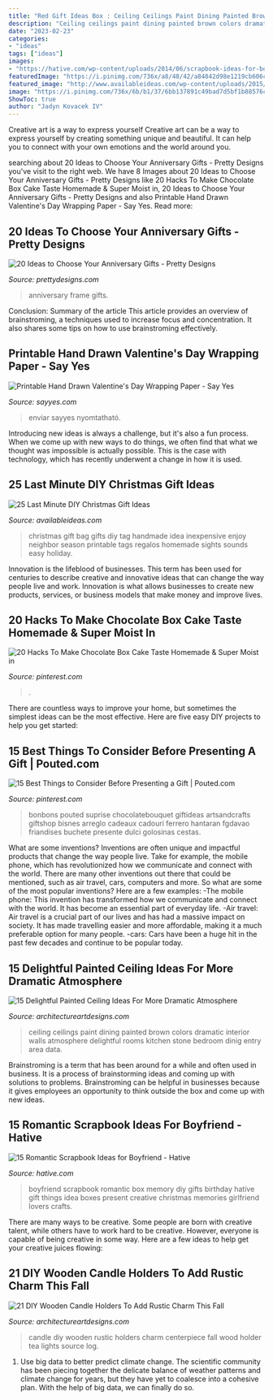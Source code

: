 ```yaml
---
title: "Red Gift Ideas Box : Ceiling Ceilings Paint Dining Painted Brown Colors Dramatic Interior Walls Atmosphere Delightful Rooms Kitchen Stone Bedroom Dinig Entry Area Data"
description: "Ceiling ceilings paint dining painted brown colors dramatic interior walls atmosphere delightful rooms kitchen stone bedroom dinig entry area data"
date: "2023-02-23"
categories:
- "ideas"
tags: ["ideas"]
images:
- "https://hative.com/wp-content/uploads/2014/06/scrapbook-ideas-for-boyfriend/14-scrapbook-ideas-for-lovers.jpg"
featuredImage: "https://i.pinimg.com/736x/a8/48/42/a84842d98e1219cb606ca2c8ace8ef50.jpg"
featured_image: "http://www.availableideas.com/wp-content/uploads/2015/11/Christmas-Gift-Ideas-7.jpg"
image: "https://i.pinimg.com/736x/6b/b1/37/6bb137891c49bad7d5bf1b88576c61a3.jpg"
ShowToc: true
author: "Jadyn Kovacek IV"
---
```



Creative art is a way to express yourself
Creative art can be a way to express yourself by creating something unique and beautiful. It can help you to connect with your own emotions and the world around you.

	

		
searching about 20 Ideas to Choose Your Anniversary Gifts - Pretty Designs you've visit to the right web. We have 8 Images about 20 Ideas to Choose Your Anniversary Gifts - Pretty Designs like 20 Hacks To Make Chocolate Box Cake Taste Homemade &amp; Super Moist in, 20 Ideas to Choose Your Anniversary Gifts - Pretty Designs and also Printable Hand Drawn Valentine&#039;s Day Wrapping Paper - Say Yes. Read more:
		
    
## 20 Ideas To Choose Your Anniversary Gifts - Pretty Designs

<img loading=lazy src="https://www.prettydesigns.com/wp-content/uploads/2015/06/Photo-Frame.jpg" onerror="this.onerror=null;this.src='https://tse2.mm.bing.net/th?id=OIP.Q4T0GwM3vH_PCg8azBS8eQHaJ3&amp;pid=15.1';" alt="20 Ideas to Choose Your Anniversary Gifts - Pretty Designs">

_Source: prettydesigns.com_

>anniversary frame gifts. 

	

Conclusion: Summary of the article
This article provides an overview of brainstroming, a techniques used to increase focus and concentration. It also shares some tips on how to use brainstroming effectively.

    
## Printable Hand Drawn Valentine&#039;s Day Wrapping Paper - Say Yes

<img loading=lazy src="http://sayyes.com/wp-content/uploads/2015/01/vdaypaper.jpg" onerror="this.onerror=null;this.src='https://tse1.mm.bing.net/th?id=OIP.O_LCBrli-QZ3v9TG-D7s1AHaLc&amp;pid=15.1';" alt="Printable Hand Drawn Valentine&#039;s Day Wrapping Paper - Say Yes">

_Source: sayyes.com_

>enviar sayyes nyomtatható. 

	

Introducing new ideas is always a challenge, but it's also a fun process. When we come up with new ways to do things, we often find that what we thought was impossible is actually possible. This is the case with technology, which has recently underwent a change in how it is used. 

    
## 25 Last Minute DIY Christmas Gift Ideas

<img loading=lazy src="http://www.availableideas.com/wp-content/uploads/2015/11/Christmas-Gift-Ideas-7.jpg" onerror="this.onerror=null;this.src='https://tse4.mm.bing.net/th?id=OIP.shA6tvp2tf_XpzW22xxGqAHaLH&amp;pid=15.1';" alt="25 Last Minute DIY Christmas Gift Ideas">

_Source: availableideas.com_

>christmas gift bag gifts diy tag handmade idea inexpensive enjoy neighbor season printable tags regalos homemade sights sounds easy holiday. 

	

Innovation is the lifeblood of businesses. This term has been used for centuries to describe creative and innovative ideas that can change the way people live and work. Innovation is what allows businesses to create new products, services, or business models that make money and improve lives.

    
## 20 Hacks To Make Chocolate Box Cake Taste Homemade &amp; Super Moist In

<img loading=lazy src="https://i.pinimg.com/736x/a8/48/42/a84842d98e1219cb606ca2c8ace8ef50.jpg" onerror="this.onerror=null;this.src='https://tse1.mm.bing.net/th?id=OIP.doXedUyZnZRGsO0xujAjsgHaLH&amp;pid=15.1';" alt="20 Hacks To Make Chocolate Box Cake Taste Homemade &amp; Super Moist in">

_Source: pinterest.com_

>. 

	

There are countless ways to improve your home, but sometimes the simplest ideas can be the most effective. Here are five easy DIY projects to help you get started: 

    
## 15 Best Things To Consider Before Presenting A Gift | Pouted.com

<img loading=lazy src="https://i.pinimg.com/736x/6b/b1/37/6bb137891c49bad7d5bf1b88576c61a3.jpg" onerror="this.onerror=null;this.src='https://tse4.mm.bing.net/th?id=OIP.L3Rabm49ZhxzkBNk7Y782AHaL2&amp;pid=15.1';" alt="15 Best Things to Consider Before Presenting a Gift | Pouted.com">

_Source: pinterest.com_

>bonbons pouted suprise chocolatebouquet giftideas artsandcrafts giftshop bisnes arreglo cadeaux cadouri ferrero hantaran fgdavao friandises buchete presente dulci golosinas cestas. 

	

What are some inventions?
Inventions are often unique and impactful products that change the way people live. Take for example, the mobile phone, which has revolutionized how we communicate and connect with the world. There are many other inventions out there that could be mentioned, such as air travel, cars, computers and more. So what are some of the most popular inventions? Here are a few examples: 
-The mobile phone: This invention has transformed how we communicate and connect with the world. It has become an essential part of everyday life. 
-Air travel: Air travel is a crucial part of our lives and has had a massive impact on society. It has made travelling easier and more affordable, making it a much preferable option for many people. 
-cars: Cars have been a huge hit in the past few decades and continue to be popular today.

    
## 15 Delightful Painted Ceiling Ideas For More Dramatic Atmosphere

<img loading=lazy src="https://www.architectureartdesigns.com/wp-content/uploads/2015/02/1420.jpg" onerror="this.onerror=null;this.src='https://tse1.mm.bing.net/th?id=OIP.uK3H9LFICu7MUb3sqZrlsgHaE6&amp;pid=15.1';" alt="15 Delightful Painted Ceiling Ideas For More Dramatic Atmosphere">

_Source: architectureartdesigns.com_

>ceiling ceilings paint dining painted brown colors dramatic interior walls atmosphere delightful rooms kitchen stone bedroom dinig entry area data. 

	

Brainstroming is a term that has been around for a while and often used in business. It is a process of brainstorming ideas and coming up with solutions to problems. Brainstroming can be helpful in businesses because it gives employees an opportunity to think outside the box and come up with new ideas.

    
## 15 Romantic Scrapbook Ideas For Boyfriend - Hative

<img loading=lazy src="https://hative.com/wp-content/uploads/2014/06/scrapbook-ideas-for-boyfriend/14-scrapbook-ideas-for-lovers.jpg" onerror="this.onerror=null;this.src='https://tse3.mm.bing.net/th?id=OIP.7yqCcXCTzDaVwZay9thIkAHaJ4&amp;pid=15.1';" alt="15 Romantic Scrapbook Ideas for Boyfriend - Hative">

_Source: hative.com_

>boyfriend scrapbook romantic box memory diy gifts birthday hative gift things idea boxes present creative christmas memories girlfriend lovers crafts. 

	

There are many ways to be creative. Some people are born with creative talent, while others have to work hard to be creative. However, everyone is capable of being creative in some way. Here are a few ideas to help get your creative juices flowing:

    
## 21 DIY Wooden Candle Holders To Add Rustic Charm This Fall

<img loading=lazy src="http://www.architectureartdesigns.com/wp-content/uploads/2015/09/758.jpg" onerror="this.onerror=null;this.src='https://tse3.mm.bing.net/th?id=OIP.CqJXtIAnqDWTN_oYR1UgZwHaLG&amp;pid=15.1';" alt="21 DIY Wooden Candle Holders To Add Rustic Charm This Fall">

_Source: architectureartdesigns.com_

>candle diy wooden rustic holders charm centerpiece fall wood holder tea lights source log. 

	

1. Use big data to better predict climate change. The scientific community has been piecing together the delicate balance of weather patterns and climate change for years, but they have yet to coalesce into a cohesive plan. With the help of big data, we can finally do so. 

